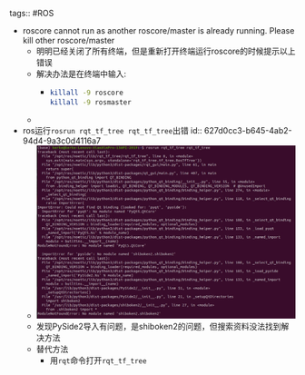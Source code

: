 tags:: #ROS

- roscore cannot run as another roscore/master is already running. Please kill other roscore/master
	- 明明已经关闭了所有终端，但是重新打开终端运行roscore的时候提示以上错误
	- 解决办法是在终端中输入:
		- ```bash
		  killall -9 roscore
		  killall -9 rosmaster
		  ```
	-
- ros运行`rosrun rqt_tf_tree rqt_tf_tree`出错
  id:: 627d0cc3-b645-4ab2-94d4-9a3c0d4116a7
	- ![sendpix0.jpg](../assets/sendpix0_1652362974946_0.jpg)
	- 发现PySide2导入有问题，是shiboken2的问题，但搜索资料没法找到解决方法
	- 替代方法
		- 用`rqt`命令打开`rqt_tf_tree`